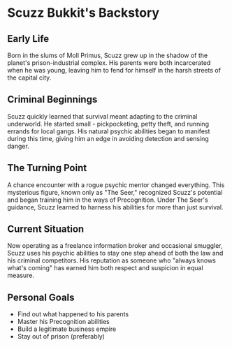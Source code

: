 # Scuzz Bukkit's Backstory

## Early Life
Born in the slums of Moll Primus, Scuzz grew up in the shadow of the planet's prison-industrial complex. His parents were both incarcerated when he was young, leaving him to fend for himself in the harsh streets of the capital city.

## Criminal Beginnings
Scuzz quickly learned that survival meant adapting to the criminal underworld. He started small - pickpocketing, petty theft, and running errands for local gangs. His natural psychic abilities began to manifest during this time, giving him an edge in avoiding detection and sensing danger.

## The Turning Point
A chance encounter with a rogue psychic mentor changed everything. This mysterious figure, known only as "The Seer," recognized Scuzz's potential and began training him in the ways of Precognition. Under The Seer's guidance, Scuzz learned to harness his abilities for more than just survival.

## Current Situation
Now operating as a freelance information broker and occasional smuggler, Scuzz uses his psychic abilities to stay one step ahead of both the law and his criminal competitors. His reputation as someone who "always knows what's coming" has earned him both respect and suspicion in equal measure.

## Personal Goals
- Find out what happened to his parents
- Master his Precognition abilities
- Build a legitimate business empire
- Stay out of prison (preferably) 